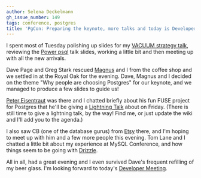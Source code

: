 ```yaml
---
author: Selena Deckelmann
gh_issue_number: 149
tags: conference, postgres
title: 'PgCon: Preparing the keynote, more talks and today is Developer Meeting day'
---
```




I spent most of Tuesday polishing up slides for my [VACUUM strategy talk](http://www.pgcon.org/2009/schedule/events/184.en.html), reviewing the [Power psql](http://www.pgcon.org/2009/schedule/events/167.en.html) talk slides, working a little bit and then meeting up with all the new arrivals.

Dave Page and Greg Stark rescued [Magnus](http://blog.hagander.net/archives/143-Getting-started-at-pgcon.html) and I from the coffee shop and we settled in at the Royal Oak for the evening. Dave, Magnus and I decided on the theme "Why people are choosing Postgres" for our keynote, and we managed to produce a few slides to guide us!

[Peter Eisentraut](http://petereisentraut.blogspot.com/2009/05/pgcon-2009-first-day.html) was there and I chatted briefly about his fun FUSE project for Postgres that he'll be giving a [Lightning Talk](http://wiki.postgresql.org/wiki/PgCon_2009_Lightning_talks) about on Friday. (There is still time to give a lightning talk, by the way! Find me, or just update the wiki and I'll add you to the agenda.)

I also saw CB (one of the database gurus) from [Etsy](http://etsy.com) there, and I'm hoping to meet up with him and a few more people this evening. Tom Lane and I chatted a little bit about my experience at MySQL Conference, and how things seem to be going with [Drizzle](http://drizzle.org).

All in all, had a great evening and I even survived Dave's frequent refilling of my beer glass. I'm looking forward to today's [Developer Meeting](http://wiki.postgresql.org/wiki/PgCon_2009_Developer_Meeting).


